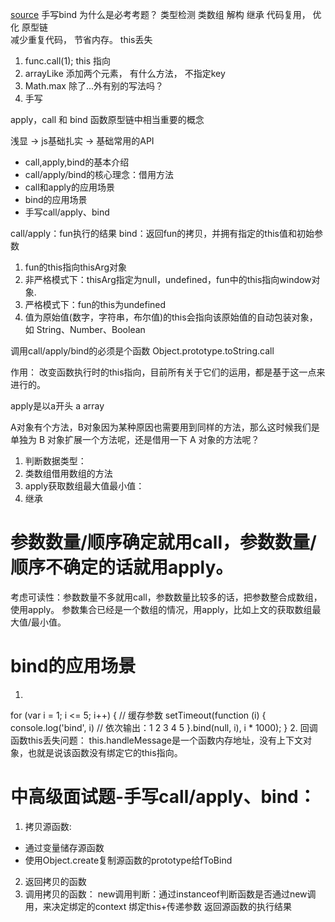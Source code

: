 [source](https://juejin.im/post/5d469e0851882544b85c32ef#heading-25)
手写bind 为什么是必考考题？
  类型检测   类数组   解构  继承  代码复用， 优化  原型链  
减少重复代码， 节省内存。 this丢失
1. func.call(1);   this 指向
2. arrayLike  添加两个元素， 有什么方法， 不指定key
3. Math.max 除了...外有别的写法吗？
4. 手写 


apply，call 和 bind  函数原型链中相当重要的概念

浅显 -> js基础扎实 -> 基础常用的API

- call,apply,bind的基本介绍
- call/apply/bind的核心理念：借用方法
- call和apply的应用场景
- bind的应用场景
- 手写call/apply、bind

call/apply：fun执行的结果 bind：返回fun的拷贝，并拥有指定的this值和初始参数

1. fun的this指向thisArg对象
2. 非严格模式下：thisArg指定为null，undefined，fun中的this指向window对象.
3. 严格模式下：fun的this为undefined
4. 值为原始值(数字，字符串，布尔值)的this会指向该原始值的自动包装对象，如 String、Number、Boolean

调用call/apply/bind的必须是个函数
Object.prototype.toString.call

作用：
改变函数执行时的this指向，目前所有关于它们的运用，都是基于这一点来进行的。

apply是以a开头   a  array

A对象有个方法，B对象因为某种原因也需要用到同样的方法，那么这时候我们是单独为 B 对象扩展一个方法呢，还是借用一下 A 对象的方法呢？

1. 判断数据类型：
2. 类数组借用数组的方法
3. apply获取数组最大值最小值：
4. 继承


# 参数数量/顺序确定就用call，参数数量/顺序不确定的话就用apply。
考虑可读性：参数数量不多就用call，参数数量比较多的话，把参数整合成数组，使用apply。
参数集合已经是一个数组的情况，用apply，比如上文的获取数组最大值/最小值。

# bind的应用场景
  1. 
  for (var i = 1; i <= 5; i++) {
    // 缓存参数
    setTimeout(function (i) {
        console.log('bind', i) // 依次输出：1 2 3 4 5
    }.bind(null, i), i * 1000);
  }
  2. 回调函数this丢失问题：
    this.handleMessage是一个函数内存地址，没有上下文对象，也就是说该函数没有绑定它的this指向。

# 中高级面试题-手写call/apply、bind：


1. 拷贝源函数:
  - 通过变量储存源函数
  - 使用Object.create复制源函数的prototype给fToBind
2. 返回拷贝的函数
3. 调用拷贝的函数：
  new调用判断：通过instanceof判断函数是否通过new调用，来决定绑定的context
  绑定this+传递参数
  返回源函数的执行结果

